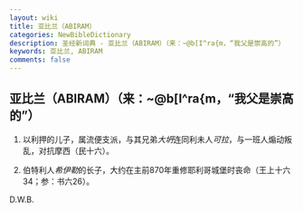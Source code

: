 ```yaml
---
layout: wiki
title: 亚比兰（ABIRAM）
categories: NewBibleDictionary
description: 圣经新词典 - 亚比兰（ABIRAM）（来：~@b[I^ra{m，“我父是崇高的”）
keywords: 亚比兰, ABIRAM
comments: false
---
```


## 亚比兰（ABIRAM）（来：~@b[I^ra{m，“我父是崇高的”）

1. 以利押的儿子，属流便支派，与其兄弟*大坍*连同利未人*可拉*，与一班人煽动叛乱，对抗摩西（民十六）。

2. 伯特利人*希伊勒*的长子，大约在主前870年重修耶利哥城堡时丧命（王上十六34；参：书六26）。

D.W.B.
